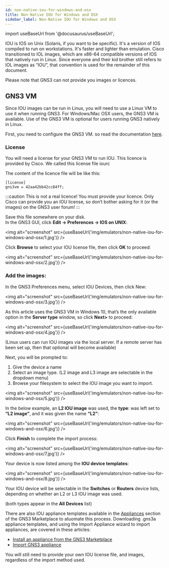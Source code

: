 ```yaml
---
id: non-native-iou-for-windows-and-osx
title: Non-Native IOU for Windows and OSX
sidebar_label: Non-Native IOU for Windows and OSX
---
```


import useBaseUrl from '@docusaurus/useBaseUrl';

IOU is IOS on Unix (Solaris, if you want to be specific). It's a version of IOS compiled to run on workstations. It's faster and lighter than emulation. Cisco transitioned to IOL images, which are x86-64 compatible versions of IOS that natively run in Linux. Since everyone and their kid brother still refers to IOL images as “IOU”, that convention is used for the remainder of this document.

Please note that GNS3 can not provide you images or licences.

## GNS3 VM
Since IOU images can be run in Linux, you will need to use a Linux VM to use it when running GNS3.  For Windows/Mac OSX users, the GNS3 VM is available. Use of the GNS3 VM is optional for users running GNS3 natively in Linux.

First, you need to configure the GNS3 VM. so read the documentation [here](../getting-started/installation/download-gns3-vm).

### License
You will need a license for your GNS3 VM to run IOU. This licence is provided by Cisco. We called this license file iourc

The content of the licence file will be like this:
```
[license]
gns3vm = 42aa42bb42cc84ff;
```

:::caution
This is not a real licence! You must provide your licence. Only Cisco can provide you an IOU license, so don’t bother asking for it (or the images) on the GNS3 user forum!
:::

Save this file somewhere on your disk.  
In the GNS3 GUI, click **Edit -> Preferences -> IOS on UNIX**:

<img alt="screenshot" src={useBaseUrl('img/emulators/non-native-iou-for-windows-and-osx/1.jpg')} />

Click **Browse** to select your IOU license file, then click **OK** to proceed:

<img alt="screenshot" src={useBaseUrl('img/emulators/non-native-iou-for-windows-and-osx/2.jpg')} />

### Add the images:
In the GNS3 Preferences menu, select IOU Devices, then click New:

<img alt="screenshot" src={useBaseUrl('img/emulators/non-native-iou-for-windows-and-osx/3.jpg')} />

As this article uses the GNS3 VM in Windows 10, that’s the only available option in the **Server type** window, so click **Next>** to proceed:

<img alt="screenshot" src={useBaseUrl('img/emulators/non-native-iou-for-windows-and-osx/4.jpg')} />

(Linux users can run IOU images via the local server. If a remote server has been set up, then that optional will become available)

Next, you will be prompted to:
1. Give the device a name
2. Select an image type.  (L2 image and L3 image are selectable in the dropdown menu)
3. Browse your filesystem to select the IOU image you want to import.

<img alt="screenshot" src={useBaseUrl('img/emulators/non-native-iou-for-windows-and-osx/5.jpg')} />

In the below example, an **L2 IOU image** was used, the **type**: was left set to **“L2 image”**, and it was given the name **“L2”**:

<img alt="screenshot" src={useBaseUrl('img/emulators/non-native-iou-for-windows-and-osx/6.jpg')} />

Click **Finish** to complete the import process:

<img alt="screenshot" src={useBaseUrl('img/emulators/non-native-iou-for-windows-and-osx/7.jpg')} />

Your device is now listed among the **IOU device templates**:

<img alt="screenshot" src={useBaseUrl('img/emulators/non-native-iou-for-windows-and-osx/8.jpg')} />

Your IOU device will be selectable in the **Switches** or **Routers** device lists, depending on whether an L2 or L3 IOU image was used.

(both types appear in the **All Devices** list)

There are also IOU appliance templates available in the [Appliances](https://www.gns3.com/marketplace/appliances) section of the GNS3 Marketplace to atuomate this process. Downloading .gns3a appliance templates, and using the Import Appliance wizard to import appliances, are covered in these articles:

- [Install an appliance from the GNS3 Marketplace](../using-gns3/beginners/install-from-marketplace)
- [Import GNS3 appliance](../using-gns3/beginners/import-gns3-appliance)

You will still need to provide your own IOU license file, and images, regardless of the import method used.
